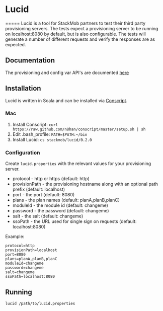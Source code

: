 # Lucid
=====
Lucid is a tool for StackMob partners to test their third party provisioning servers. The tests expect a provisioning server
to be running on localhost:8080 by default, but is also configurable. The tests will generate a number of different requests
and verify the responses are as expected.

## Documentation
The provisioning and config var API's are documented [here](https://github.com/stackmob/lucid/blob/master/provisioning.md)

## Installation
Lucid is written in Scala and can be installed via [Conscript](https://github.com/n8han/conscript).

### Mac
1. Install Conscript: ```curl https://raw.github.com/n8han/conscript/master/setup.sh | sh```
2. Edit .bash_profile: ```PATH=$PATH:~/bin```
3. Install Lucid: ```cs stackmob/lucid/0.2.0```

### Configuration
Create ```lucid.properties``` with the relevant values for your provisioning server.
* protocol - http or https (default: http)
* provisionPath - the provisioning hostname along with an optional path prefix (default: localhost)
* port - the port (default: 8080)
* plans - the plan names (default: planA,planB,planC)
* moduleId - the module id (default: changeme)
* password - the password (default: changeme)
* salt - the salt (default: changeme)
* ssoPath - the URL used for single sign on requests (default: localhost:8080)

Example:
```text
protocol=http
provisionPath=localhost
port=8080
plans=planA,planB,planC
moduleId=changeme
password=changeme
salt=changeme
ssoPath=localhost:8080
```

## Running
```lucid /path/to/lucid.properties```
